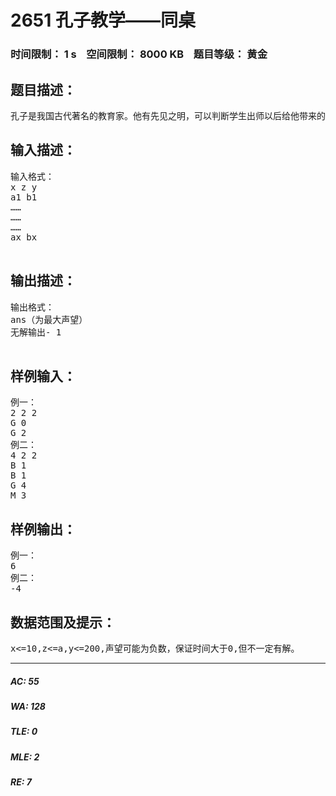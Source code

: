 # 2651 孔子教学——同桌   
### 时间限制： 1 s&nbsp;&nbsp;&nbsp;&nbsp;空间限制： 8000 KB&nbsp;&nbsp;&nbsp;&nbsp;题目等级： 黄金  
## 题目描述：  

<pre>
孔子是我国古代著名的教育家。他有先见之明，可以判断学生出师以后给他带来的声望。声望共有三种“G”“M”“B”，“G”可以给他带来3点声望，“M”可以给他带来2点声望，“B”可以让他丢失2点声望。每个学生出师后的声望为ai。当然，学生出师的时间不同,第i个的学生需要bi个单位时间。他每次只能教1名学生。他共有x个学生，有y个单位时间，但必须教z名学生。求孔子可获得的最大声望。
</pre>
  
  
## 输入描述：  

<pre>
输入格式：
x z y
a1 b1
……
……
……
ax bx
 
</pre>
  
  
## 输出描述：  

<pre>
输出格式：
ans（为最大声望）
无解输出- 1
 
</pre>
  
  
## 样例输入：  

<pre>
例一：
2 2 2
G 0
G 2
例二：
4 2 2
B 1
B 1
G 4
M 3
</pre>
  
  
## 样例输出：  

<pre>
例一：
6
例二：
-4
</pre>
  
  
## 数据范围及提示：  

<pre>
x<=10,z<=a,y<=200,声望可能为负数，保证时间大于0,但不一定有解。
</pre>
  
  
***  

##### AC: 55  
##### WA: 128  
##### TLE: 0  
##### MLE: 2  
##### RE: 7  
